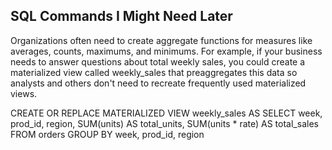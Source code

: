 ## SQL Commands I Might Need Later

Organizations often need to create aggregate functions for measures like averages, counts, maximums, and minimums. For example, if your business needs to answer questions about total weekly sales, you could create a materialized view called weekly_sales that preaggregates this data so analysts and others don't need to recreate frequently used materialized views.

CREATE OR REPLACE MATERIALIZED VIEW weekly_sales AS
SELECT week,
       prod_id,
       region,
       SUM(units) AS total_units,
       SUM(units * rate) AS total_sales
FROM orders
GROUP BY week, prod_id, region
